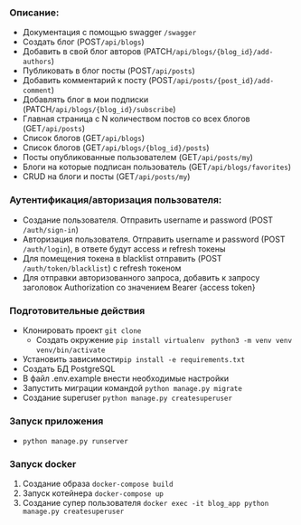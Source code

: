 
### Описание:

* Документация с помощью swagger ```/swagger```
* Создать блог (POST```/api/blogs```)
* Добавить в свой блог авторов (PATCH```/api/blogs/{blog_id}/add-authors```)
* Публиковать в блог посты (POST```/api/posts```)
* Добавить комментарий к посту (POST```/api/posts/{post_id}/add-comment```)
* Добавлять блог в мои подписки (PATCH```/api/blogs/{blog_id}/subscribe```)
* Главная страница с N количеством постов со всех блогов (GET```/api/posts```)
* Список блогов (GET```/api/blogs```)
* Список блогов (GET```/api/blogs/{blog_id}/posts```)
* Посты опубликованные пользователем (GET```/api/posts/my```)
* Блоги на которые подписан пользователь (GET```/api/blogs/favorites```)
* CRUD на блоги и посты (GET```/api/posts/my```)

### Аутентификация/авторизация пользователя:
* Создание пользователя. Отправить username и password (POST ```/auth/sign-in```)
* Авторизация пользователя. Отправить username и password (POST ```/auth/login```), в ответе будут access и refresh токены
* Для помещения токена в blacklist отправить (POST ```/auth/token/blacklist```) с refresh токеном
* Для отправки авторизованного запроса, добавить к запросу заголовок Authorization со значением Bearer {access token}


### Подготовительные действия
* Клонировать проект ```git clone```
  * Создать окружение ```pip install virtualenv ```
                      ```python3 -m venv venv``` 
                      ```venv/bin/activate```
* Установить зависимости```pip install -e requirements.txt```
* Создать БД PostgreSQL
* В файл .env.example внести необходимые настройки
* Запустить миграции командой ```python manage.py migrate```
* Создание superuser ```python manage.py createsuperuser```

### Запуск приложения
* ```python manage.py runserver```

### Запуск docker
1) Создание образа ```docker-compose build```
2) Запуск котейнера ```docker-compose up```
3) Создание супер пользователя ```docker exec -it blog_app python manage.py createsuperuser```
